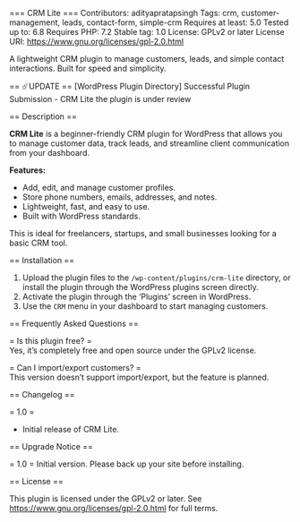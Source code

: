 === CRM Lite ===
Contributors: adityapratapsingh
Tags: crm, customer-management, leads, contact-form, simple-crm
Requires at least: 5.0
Tested up to: 6.8
Requires PHP: 7.2
Stable tag: 1.0
License: GPLv2 or later
License URI: https://www.gnu.org/licenses/gpl-2.0.html

A lightweight CRM plugin to manage customers, leads, and simple contact interactions. Built for speed and simplicity.




== ☄️UPDATE ==
[WordPress Plugin Directory] Successful Plugin Submission - CRM Lite
the plugin is under review





== Description ==

**CRM Lite** is a beginner-friendly CRM plugin for WordPress that allows you to manage customer data, track leads, and streamline client communication from your dashboard.

**Features:**
* Add, edit, and manage customer profiles.
* Store phone numbers, emails, addresses, and notes.
* Lightweight, fast, and easy to use.
* Built with WordPress standards.

This is ideal for freelancers, startups, and small businesses looking for a basic CRM tool.

== Installation ==

1. Upload the plugin files to the `/wp-content/plugins/crm-lite` directory, or install the plugin through the WordPress plugins screen directly.
2. Activate the plugin through the ‘Plugins’ screen in WordPress.
3. Use the `CRM` menu in your dashboard to start managing customers.

== Frequently Asked Questions ==

= Is this plugin free? =  
Yes, it’s completely free and open source under the GPLv2 license.

= Can I import/export customers? =  
This version doesn’t support import/export, but the feature is planned.

== Changelog ==

= 1.0 =
* Initial release of CRM Lite.

== Upgrade Notice ==

= 1.0 =
Initial version. Please back up your site before installing.

== License ==

This plugin is licensed under the GPLv2 or later. See https://www.gnu.org/licenses/gpl-2.0.html for full terms.

